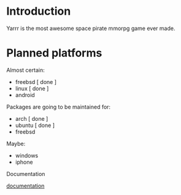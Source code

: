 # Introduction

Yarrr is the most awesome space pirate mmorpg game ever made.

# Planned platforms

Almost certain:
 * freebsd [ done ]
 * linux [ done ]
 * android

Packages are going to be maintained for:
 * arch [ done ]
 * ubuntu [ done ]
 * freebsd

Maybe:
 * windows
 * iphone

Documentation

[documentation](http://yarrrthegame.com/documentation)

